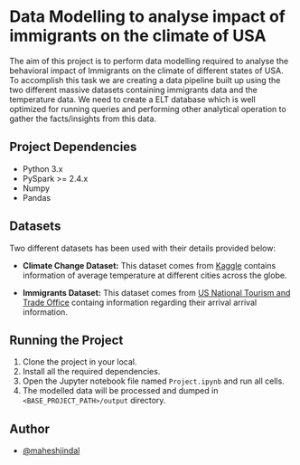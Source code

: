 
# Data Modelling to analyse impact of immigrants on the climate of USA
The aim of this project is to perform data modelling required to analyse the behavioral impact of Immigrants on the climate of different states of USA. To accomplish this task we are creating a data pipeline built up using the two different massive datasets containing immigrants data and the temperature data. We need to create a ELT database which is well optimized for running queries and performing other analytical operation to gather the facts/insights from this data.

## Project Dependencies
- Python 3.x
- PySpark >= 2.4.x
- Numpy
- Pandas

## Datasets
Two different datasets has been used with their details provided below:
- **Climate Change Dataset:** This dataset comes from [Kaggle](https://www.kaggle.com/berkeleyearth/climate-change-earth-surface-temperature-data) contains information of average temperature at different cities across the globe.

- **Immigrants Dataset:** This dataset comes from [US National Tourism and Trade Office](https://www.trade.gov/national-travel-and-tourism-office) containg information regarding their arrival arrival information. 


## Running the Project
1. Clone the project in your local.
2. Install all the required dependencies.
3. Open the Jupyter notebook file named `Project.ipynb` and run all cells.
4. The modelled data will be processed and dumped in `<BASE_PROJECT_PATH>/output` directory. 


## Author

- [@maheshjindal](https://www.github.com/maheshjindal)